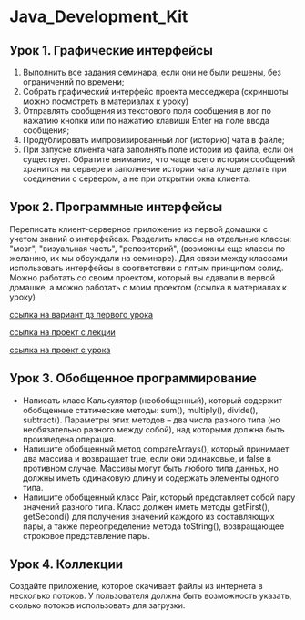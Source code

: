 ﻿# Java_Development_Kit
## Урок 1. Графические интерфейсы
1.	Выполнить все задания семинара, если они не были решены, без ограничений по времени;
2.	Собрать графический интерфейс проекта месседжера (скриншоты можно посмотреть в материалах к уроку)
3.	Отправлять сообщения из текстового поля сообщения в лог по нажатию кнопки или по нажатию клавиши Enter на поле ввода сообщения;
4.	Продублировать импровизированный лог (историю) чата в файле;
5.	При запуске клиента чата заполнять поле истории из файла, если он существует. Обратите внимание, что чаще всего история сообщений хранится на сервере и заполнение истории чата лучше делать при соединении с сервером, а не при открытии окна клиента.

## Урок 2. Программные интерфейсы
Переписать клиент-серверное приложение из первой домашки с учетом знаний о интерфейсах. Разделить классы на отдельные классы: "мозг", "визуальная часть", "репозиторий", 
(возможны еще классы по желанию, их мы обсуждали на семинаре). Для связи между классами использовать интерфейсы в соответствии с пятым принципом солид. Можно работать со своим проектом, 
который вы сдавали в первой домашке, а можно работать с моим проектом (ссылка в материалах к уроку)

[ссылка на вариант дз первого урока](https://github.com/Liberate520/jdk_server_lesson1)

[ссылка на проект с лекции](https://github.com/Liberate520/animation_test)

[ссылка на проект с урока](https://github.com/Liberate520/jdk_server_lesson2)

## Урок 3. Обобщенное программирование
- Написать класс Калькулятор (необобщенный), который содержит обобщенные статические методы: sum(), multiply(), divide(), subtract(). Параметры этих методов – два числа разного типа (но необязательно разного между собой), над которыми должна быть произведена операция. 
- Напишите обобщенный метод compareArrays(), который принимает два массива и возвращает true, если они одинаковые, и false в противном случае. Массивы могут быть любого типа данных, но должны иметь одинаковую длину и содержать элементы одного типа.
- Напишите обобщенный класс Pair, который представляет собой пару значений разного типа. Класс должен иметь методы getFirst(), getSecond() для получения значений каждого из составляющих пары, а также переопределение метода toString(), возвращающее строковое представление пары.
  
## Урок 4. Коллекции
Создайте приложение, которое скачивает файлы из интернета в несколько потоков.
У пользователя должна быть возможность указать, сколько потоков использовать для загрузки.

